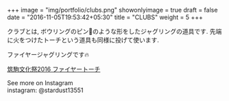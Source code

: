 +++
image = "img/portfolio/clubs.png"
showonlyimage = true
draft = false
date = "2016-11-05T19:53:42+05:30"
title = "CLUBS"
weight = 5
+++


クラブとは, ボウリングのピン🎳のような形をしたジャグリングの道具です. 先端に火をつけたトーチという道具も同様に投げて使います.

ファイヤージャグリングです🔥

[筑駒文化祭2016 ファイヤートーチ](https://www.youtube.com/watch?v=moXHALZKg6w)

See more on Instagram  
instagram: @stardust13551

